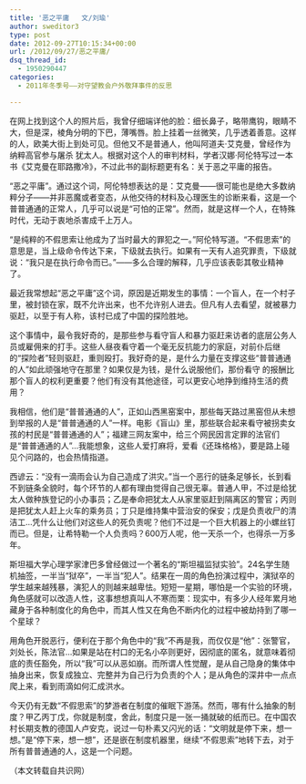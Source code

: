 ```yaml
---
title: '恶之平庸   文/刘瑜'
author: sweditor3
type: post
date: 2012-09-27T10:15:34+00:00
url: /2012/09/27/恶之平庸/
dsq_thread_id:
  - 1950290447
categories:
  - 2011年冬季号——对守望教会户外敬拜事件的反思

---
```

在网上找到这个人的照片后，我曾仔细端详他的脸：细长鼻子，略带鹰钩，眼睛不大，但是深，棱角分明的下巴，薄嘴唇。脸上挂着一丝微笑，几乎透着善意。这样的人，欧美大街上到处可见。但他又不是普通人，他叫阿道夫·艾克曼，曾经作为纳粹高官参与屠杀 犹太人。根据对这个人的审判材料，学者汉娜·阿伦特写过一本书《艾克曼在耶路撒冷》，不过此书的副标题更有名：关于恶之平庸的报告。

“恶之平庸”。通过这个词，阿伦特想表达的是：艾克曼——很可能也是绝大多数纳粹分子——并非恶魔或者变态，从他交待的材料及心理医生的诊断来看，这是一个普普通通的正常人，几乎可以说是“可怕的正常”。然而，就是这样一个人，在特殊时代，无动于衷地杀害成千上万人。

“是纯粹的不假思索让他成为了当时最大的罪犯之一。”阿伦特写道。“不假思索”的意思是，当上级命令传达下来，下级就去执行。如果有一天有人追究罪责，下级就说：“我只是在执行命令而已。”——多么合理的解释，几乎应该表彰其敬业精神了。

最近我常想起“恶之平庸”这个词，原因是近期发生的事情：一个盲人，在一个村子里，被封锁在家，既不允许出来，也不允许别人进去。但凡有人去看望，就被暴力驱赶，以至于有人称，该村已成了中国的探险胜地。

这个事情中，最令我好奇的，是那些参与看守盲人和暴力驱赶来访者的底层公务人员或雇佣来的打手。这些人昼夜看守着一个毫无反抗能力的家庭，对前仆后继的“探险者”轻则驱赶，重则殴打。我好奇的是，是什么力量在支撑这些“普普通通的人”如此顽强地守在那里？如果仅是为钱，是什么说服他们，那份看守 的报酬比那个盲人的权利更重要？他们有没有其他途径，可以更安心地挣到维持生活的费用？

我相信，他们是“普普通通的人”，正如山西黑窑案中，那些每天路过黑窑但从未想到举报的人是“普普通通的人”一样。电影《盲山》里，那些联合起来看守被拐卖女孩的村民是“普普通通的人”；福建三网友案中，给三个网民因言定罪的法官们是“普普通通的人”&#8230;我能想象，这些人爱打麻将，爱看《还珠格格》，要是路上碰见个问路的，也会热情指道。

西谚云：“没有一滴雨会认为自己造成了洪灾。”当一个恶行的链条足够长，长到看不到链条全貌时，每个环节的人都有理由觉得自己很无辜。普通人甲，不过是给犹太人做种族登记的小办事员；乙是奉命把犹太人从家里驱赶到隔离区的警官；丙则是把犹太人赶上火车的乘务员；丁只是维持集中营治安的保安；戊是负责收尸的清洁工&#8230;凭什么让他们对这些人的死负责呢？他们不过是一个巨大机器上的小螺丝钉而已。但是，让希特勒一个人负责吗？600万人呢，他一天杀一个，也得杀一万多年。

斯坦福大学心理学家津巴多曾经做过一个著名的“斯坦福监狱实验”。24名学生随机抽签，一半当“狱卒”，一半当“犯人”。结果在一周的角色扮演过程中，演狱卒的学生越来越残暴，演犯人的则越来越卑怯。短短一星期，哪怕是一个实验的环境，角色感就可以改造人性，这事想想真叫人不寒而栗：现实中，有多少人经年累月地藏身于各种制度化的角色中，而其人性又在角色不断内化的过程中被劫持到了哪一个星球？

用角色开脱恶行，便利在于那个角色中的“我”不再是我，而仅仅是“他”：张警官，刘处长，陈法官&#8230;如果是站在村口的无名小卒则更好，因彻底的匿名，就意味着彻底的责任豁免，所以“我”可以从恶如崩。而所谓人性觉醒，是从自己隐身的集体中抽身出来，恢复成独立、完整并为自己行为负责的个人；是从角色的深井中一点点爬上来，看到雨滴如何汇成洪水。

今天仍有无数“不假思索”的梦游者在制度的催眠下游荡。然而，哪有什么抽象的制度？甲乙丙丁戊，你就是制度，舍此，制度只是一张一捅就破的纸而已。在中国农村长期支教的德国人卢安克，说过一句朴素又闪光的话：“文明就是停下来，想一想。”是“停下来，想一想”，还是嵌在制度机器里，继续“不假思索”地转下去，对于所有普普通通的人，这是一个问题。
  
（本文转载自共识网）